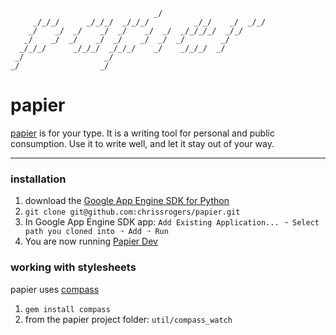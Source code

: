                                     _/
         _/_/_/      _/_/_/  _/_/_/          _/_/    _/  _/_/
        _/    _/  _/    _/  _/    _/  _/  _/_/_/_/  _/_/
       _/    _/  _/    _/  _/    _/  _/  _/        _/
      _/_/_/      _/_/_/  _/_/_/    _/    _/_/_/  _/
     _/                  _/
    _/                  _/


# papier

[papier](http://papier.io) is for your type. It is a writing tool for personal and public consumption. Use it to write well, and let it stay out of your way.

---------------------------------------

### installation

1. download the [Google App Engine SDK for Python](https://developers.google.com/appengine/downloads#Google_App_Engine_SDK_for_Python)
2. `git clone git@github.com:chrissrogers/papier.git`
3. In Google App Engine SDK app: `Add Existing Application... ➝ Select path you cloned into ➝ Add ➝ Run`
4. You are now running [Papier Dev](http://localhost:8080/)

### working with stylesheets

papier uses [compass](http://compass-style.org)

1. `gem install compass`
2. from the papier project folder: `util/compass_watch`

